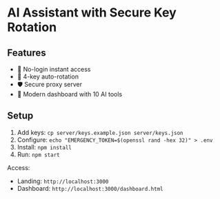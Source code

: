 # AI Assistant with Secure Key Rotation

## Features
- 🚀 No-login instant access
- 🔄 4-key auto-rotation
- 🛡️ Secure proxy server
- 🎨 Modern dashboard with 10 AI tools

## Setup
1. Add keys: `cp server/keys.example.json server/keys.json`
2. Configure: `echo "EMERGENCY_TOKEN=$(openssl rand -hex 32)" > .env`
3. Install: `npm install`
4. Run: `npm start`

Access:
- Landing: `http://localhost:3000`
- Dashboard: `http://localhost:3000/dashboard.html`
